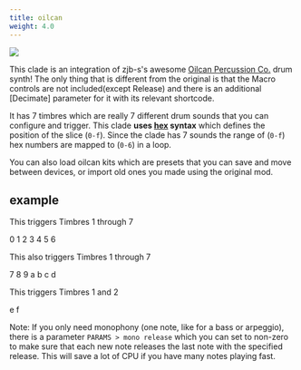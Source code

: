 ```yaml
---
title: oilcan
weight: 4.0
---
```


<img src="/static/passersby.png" class="fr">

This clade is an integration of zjb-s's awesome [Oilcan Percussion Co.](https://github.com/zjb-s/oilcan/tree/main) drum synth! The only thing that is different from the original is that the Macro controls are not included(except Release) and there is an additional [Decimate] parameter for it with its relevant shortcode.


It has 7 timbres which are really 7 different drum sounds that you can configure and trigger.
This clade **uses [hex](#hex) syntax** which defines the position of the slice (`0-f`). Since the clade has 7 sounds the range of (`0-f`) hex numbers are mapped to (`0-6`) in a loop. 


You can also load oilcan kits which are presets that you can save and move between devices, or import old ones you made using the original mod. 

## example

This triggers Timbres 1 through 7
<p class="shiny">0 1 2 3 4 5 6</p>

This also triggers Timbres 1 through 7
<p class="shiny">7 8 9 a b c d</p>

This triggers Timbres 1 and 2
<p class="shiny">e f</p>

Note: If you only need monophony (one note, like for a bass or arpeggio), there is a parameter `PARAMS > mono release` which you can set to non-zero to make sure that each new note releases the last note with the specified release. This will save a lot of CPU if you have many notes playing fast.
